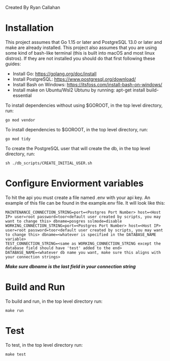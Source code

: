 Created By Ryan Callahan

# Installation

This project assumes that Go 1.15 or later and PostgreSQL 13.0 or later and make are already installed. This project also assumes that you are using some kind of bash-like terminal (this is built into macOS and most linux distros). If they are not installed you should do that first following these guides:

-   Install Go: https://golang.org/doc/install
-   Install PostgreSQL: https://www.postgresql.org/download/
-   Install Bash on Windows: https://itsfoss.com/install-bash-on-windows/
-   Install make on Ubuntu/Wsl2 Ubtunu by running: apt-get install build-essential

To install dependencies without using $GOROOT, in the top level directory, run:

```
go mod vendor
```

To install dependencies to $GOROOT, in the top level directory, run:

```
go mod tidy
```

To create the PostgreSQL user that will create the db, in the top level directory, run:

```
sh ./db_scripts/CREATE_INITIAL_USER.sh
```

# Configure Enviorment variables

To hit the api you must create a file named .env with your api key. An example of this file can be found in the example.env file. It will look like this:

```API_KEY=<Your Api Key Here>
MAINTENANCE_CONNECTION_STRING=port=<Postgres Port Number> host=<Host IP> user=root password=toor<default user created by scripts, you may want to change this> dbname=posgres sslmode=disable
WORKING_CONNECTION_STRING=port=<Postgres Port Number> host=<Host IP> user=root password=toor<default user created by scripts, you may want to change this> dbname=<whatever is specified in the DATABASE_NAME variable>
TEST_CONNECTION_STRING=<same as WORKING_CONNECTION_STRING except the database field should have 'test' added to the end>
DATABASE_NAME=<whatever db name you want, make sure this aligns with your connection strings>
```

***Make sure dbname is the last field in your connection string***

# Build and Run

To build and run, in the top level directory run:

```
make run
```

# Test

To test, in the top level directory run:

```
make test
```
